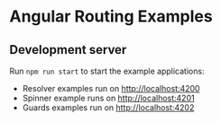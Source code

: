 # Angular Routing Examples

## Development server

Run `npm run start` to start the example applications:

- Resolver examples run on <http://localhost:4200>
- Spinner example runs on <http://localhost:4201>
- Guards examples run on <http://localhost:4202>
